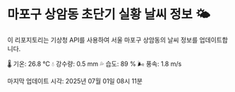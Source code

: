 
# 마포구 상암동 초단기 실황 날씨 정보 🌤️

이 리포지토리는 기상청 API를 사용하여 서울 마포구 상암동의 날씨 정보를 업데이트합니다. 

🌡️ 기온: 26.8 ℃
💧 강수량: 0.5 mm
💦 습도: 89 %
🌬️ 풍속: 1.8 m/s

마지막 업데이트 시각: 2025년 07월 01일 08시 11분    
